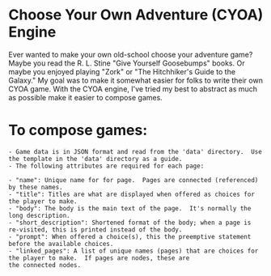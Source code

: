 # Choose Your Own Adventure (CYOA) Engine

Ever wanted to make your own old-school choose your adventure game?  Maybe you read the R. L. Stine "Give Yourself
Goosebumps" books. Or maybe you enjoyed playing "Zork" or "The Hitchhiker's Guide to the Galaxy."  My goal was to make
it somewhat easier for folks to write their own CYOA game.  With the CYOA engine, I've tried my best to abstract as much
as possible make it easier to compose games.

# To compose games:
````
- Game data is in JSON format and read from the 'data' directory.  Use the template in the 'data' directory as a guide.
- The following attributes are required for each page:

- "name": Unique name for for page.  Pages are connected (referenced) by these names.
- "title": Titles are what are displayed when offered as choices for the player to make.
- "body": The body is the main text of the page.  It's normally the long description.
- "short_description": Shortened format of the body; when a page is re-visited, this is printed instead of the body.
- "prompt": When offered a choice(s), this the preemptive statement before the available choices.
- "linked_pages": A list of unique names (pages) that are choices for the player to make.  If pages are nodes, these are
the connected nodes.
````
